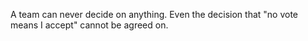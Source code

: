 A team can never decide on anything. Even the decision that "no vote means I accept" cannot be agreed on.